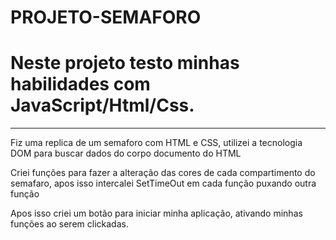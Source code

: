 # PROJETO-SEMAFORO
<h1>Neste projeto testo minhas habilidades com JavaScript/Html/Css.</h1><hr/>
<p>Fiz uma replica de um semaforo com HTML e CSS, utilizei a tecnologia DOM para buscar dados do corpo documento do HTML</p>
<p>Criei funções para fazer a alteração das cores de cada compartimento do semafaro, apos isso intercalei SetTimeOut em cada função puxando outra função</p>
<p>Apos isso criei um botão para iniciar minha aplicação, ativando minhas funções ao serem clickadas.</p>
